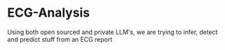 # ECG-Analysis
Using both open sourced and private LLM's, we are trying to infer, detect and predict stuff from an ECG report
